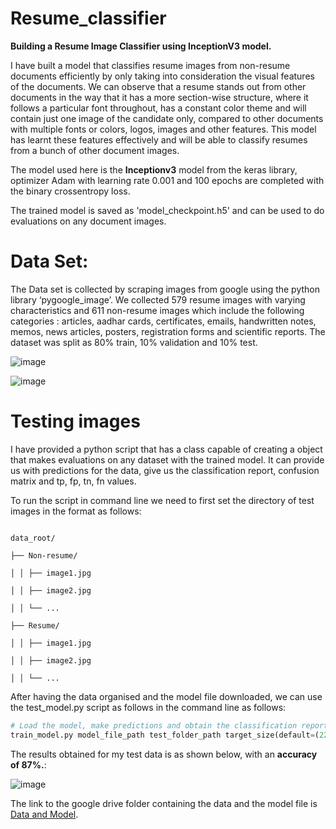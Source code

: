 # Resume_classifier
**Building a Resume Image Classifier using InceptionV3 model.** 

I have built a model that classifies resume images from non-resume documents efficiently by only taking into consideration the visual features of the documents. We can observe that a resume stands out from other documents in the way that it has a more section-wise structure, where it follows a particular font throughout, has a constant color theme and will contain just one image of the candidate only, compared to other documents with multiple fonts or colors, logos, images and other features. This model has learnt these features effectively and will be able to classify resumes from a bunch of other document images.

The model used here is the **Inceptionv3** model from the keras library, optimizer Adam with learning rate 0.001 and 100 epochs are completed with the binary crossentropy loss.

The trained model is saved as 'model_checkpoint.h5' and can be used to do evaluations on any document images.

# Data Set:
The Data set is collected by scraping images from google using the python library ‘pygoogle_image’. We collected 579 resume images with varying characteristics and 611 non-resume images which include the following categories : articles, aadhar cards, certificates, emails, handwritten notes, memos, news articles, posters, registration forms and scientific reports. The dataset was split as 80% train, 10% validation and 10% test.

![image](https://github.com/ASHIPAUL27/Resume_classifier/assets/152466355/26c9a1fe-595d-4f21-b0ed-a86c67d89fff)

![image](https://github.com/ASHIPAUL27/Resume_classifier/assets/152466355/511ab9db-a038-463f-84e5-ae1874e617db)



# Testing images

I have provided a python script that has a class capable of creating a object that makes evaluations on any dataset with the trained model. It can provide us with predictions for the data, give us the classification report, confusion matrix and tp, fp, tn, fn values.

To run the script in command line we need to first set the directory of test images in the format as follows:
```plaintext

data_root/

├── Non-resume/

│ │ ├── image1.jpg

│ │ ├── image2.jpg

│ │ └── ...

├── Resume/

│ │ ├── image1.jpg

│ │ ├── image2.jpg

│ │ └── ...
```
After having the data organised and the model file downloaded, we can use the test_model.py script as follows in the command line as follows:

```python
# Load the model, make predictions and obtain the classification report and confusion matrix, both visualised and saved.
train_model.py model_file_path test_folder_path target_size(default=(224, 224)) batch_size(default=16)
```
The results obtained for my test data is as shown below, with an **accuracy of 87%.**:

![image](https://github.com/ASHIPAUL27/Resume_classifier/assets/152466355/9a90b9b3-0121-4ba1-88cf-1d0067c44ac0)

The link to the google drive folder containing the data and the model file is [Data and Model](https://drive.google.com/drive/folders/1dONz34PdFdccNoyPMWIAG3IivpAoPW5N?usp=sharing).


